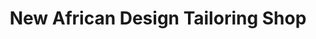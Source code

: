 ---
title: "New African Design Tailoring Shop"
url: /monrovia/new-african-design-tailoring-shop/
shop: Schneiderei
---